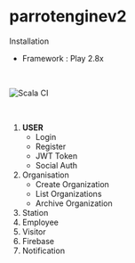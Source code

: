 # parrotenginev2
Installation 
- Framework : Play 2.8x

<br/>

![Scala CI](https://github.com/Moverr/parrotenginev2/workflows/Scala%20CI/badge.svg?branch=master)
<link rel="stylesheet" href="path/to/font-awesome/css/font-awesome.min.css">
 

<br/>
<ol>
<li><strong>USER</strong>
    <ul>
    <li>Login <i class="fa fa-spinner fa-spin fa-3x fa-fw"></i></li>
    <li>Register </li>
     <li>JWT Token </li>
     <li>Social Auth </li>
    </ul>

</li>
 
  <li>Organisation 
<uL>
 <li>Create Organization
 <li>List Organizations
 <li>Archive Organization
 
 </UL>
</li>
  <li>Station </li>
  <li>Employee </li>
  <li>Visitor </li>
  <li>Firebase </li>
  <li>Notification </li>
 
</ol>

